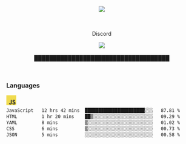 <p align="center">
  <img src="https://lewd.pics/p/Nlws.png">
</p>
‎<p align="center">Discord</p>

<p align="center">
  <img src="https://discord.c99.nl/widget/theme-2/287977955240706060.png">
</p>

<p align="center">████████████████████████████████████</p></br>

### Languages

<img align="left" alt="JavaScript" width="26px" src="https://raw.githubusercontent.com/github/explore/80688e429a7d4ef2fca1e82350fe8e3517d3494d/topics/javascript/javascript.png" /></br>

<!--START_SECTION:waka-->
```text
JavaScript   12 hrs 42 mins  ██████████████████████░░░   87.81 % 
HTML         1 hr 20 mins    ██▒░░░░░░░░░░░░░░░░░░░░░░   09.29 % 
YAML         8 mins          ▒░░░░░░░░░░░░░░░░░░░░░░░░   01.02 % 
CSS          6 mins          ▒░░░░░░░░░░░░░░░░░░░░░░░░   00.73 % 
JSON         5 mins          ░░░░░░░░░░░░░░░░░░░░░░░░░   00.58 % 
```
<!--END_SECTION:waka-->
